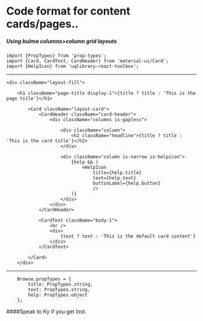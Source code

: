 # Code format for content cards/pages..
##### Using bulma columns>column grid layouts

    import {PropTypes} from 'prop-types';
    import {Card, CardText, CardHeader} from 'material-ui/Card';
    import {HelpIcon} from 'uqlibrary-react-toolbox';
---
    <div className="layout-fill">
        
        <h1 className="page-title display-1">{title ? title : 'This is the page title'}</h1>

            <Card className="layout-card">
                <CardHeader className="card-header">
                    <div className="columns is-gapless">
                        
                        <div className="column">
                            <h2 className="headline">{title ? title : 'This is the card title'}</h2>
                        </div>
                        
                        <div className="column is-narrow is-helpicon">
                            {help && (
                                <HelpIcon
                                    title={help.title}
                                    text={help.text}
                                    buttonLabel={help.button}
                                    />
                            )}
                        </div>
                    </div>
                </CardHeader>

                <CardText className="body-1">
                    <br />
                    <div>
                        {text ? text : 'This is the default card content'}
                    </div>
                </CardText>

            </Card>
        </div>
---
        Browse.propTypes = {
            title: PropTypes.string,
            text: PropTypes.string,
            help: PropTypes.object
        };

####Speak to Ky if you get lost.